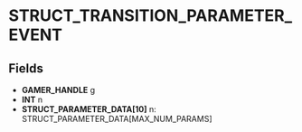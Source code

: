 # STRUCT_TRANSITION_PARAMETER_EVENT

## Fields
* **GAMER_HANDLE** g
* **INT** n
* **STRUCT_PARAMETER_DATA[10]** n: STRUCT_PARAMETER_DATA[MAX_NUM_PARAMS]